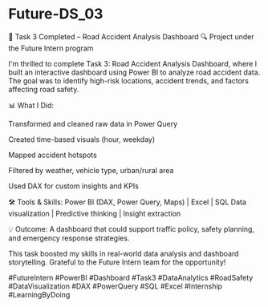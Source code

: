 # Future-DS_03
🚦 Task 3 Completed – Road Accident Analysis Dashboard
🔍 Project under the Future Intern program

I'm thrilled to complete Task 3: Road Accident Analysis Dashboard, where I built an interactive dashboard using Power BI to analyze road accident data. The goal was to identify high-risk locations, accident trends, and factors affecting road safety.

📊 What I Did:

Transformed and cleaned raw data in Power Query

Created time-based visuals (hour, weekday)

Mapped accident hotspots

Filtered by weather, vehicle type, urban/rural area

Used DAX for custom insights and KPIs

🛠 Tools & Skills:
Power BI (DAX, Power Query, Maps) | Excel | SQL
Data visualization | Predictive thinking | Insight extraction

💡 Outcome: A dashboard that could support traffic policy, safety planning, and emergency response strategies.

This task boosted my skills in real-world data analysis and dashboard storytelling.
Grateful to the Future Intern team for the opportunity!

#FutureIntern #PowerBI #Dashboard #Task3 #DataAnalytics #RoadSafety #DataVisualization #DAX #PowerQuery #SQL #Excel #Internship #LearningByDoing
